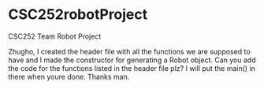 # CSC252robotProject
CSC252 Team Robot Project

Zhugho, I created the header file with all the functions we are supposed to have and I made the constructor for generating a Robot object. 
Can you add the code for the functions listed in the header file plz? I will put the main() in there when youre done. Thanks man.
